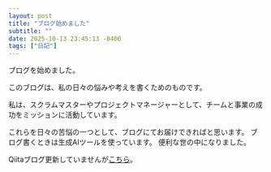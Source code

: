 ```yaml
---
layout: post
title: "ブログ始めました"
subtitle: ""
date: 2025-10-13 23:45:13 -0400
tags: ["日記"]
---
```


ブログを始めました。

このブログは、私の日々の悩みや考えを書くためのものです。

私は、スクラムマスターやプロジェクトマネージャーとして、チームと事業の成功をミッションに活動しています。

これらを日々の苦悩の一つとして、ブログにてお届けできればと思います。
ブログ書くときは生成AIツールを使っています。
便利な世の中になりました。

Qiitaブログ更新していませんが<a href="https://qiita.com/tonosama">こちら</a>。
